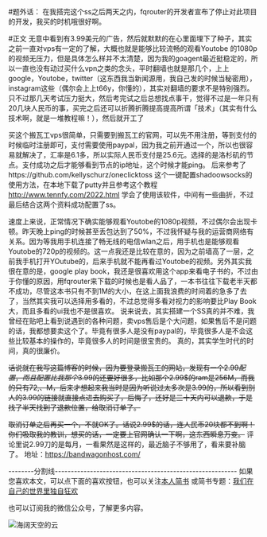 #题外话：
在我搭完这个ss之后两天之内，fqrouter的开发者宣布了停止对此项目的开发，我买的时机哦很好啊。

#正文
无意中看到有3.99美元的广告，然后就默默的在心里面埋下了种子，其实之前一直对vps有一定的了解，大概也就是能够比较流畅的观看Youtobe 的1080p的视频无压力，但是具体怎么样并不太清楚，因为我的goagent最近挺稳定的，所以一直也没有动过买什么vpn之类的念头，平时翻墙也就是那几个，上上google，Youtobe，twitter（这东西我当新闻源用，我自己发的时候当秘密用），instagram这些（偶尔会上上t66y，你懂的），其实对翻墙的要求不是特别强烈。只不过那几天考试压力挺大，然后考完试之后总想找点事干，觉得不过是一年只有20几块人民币的事，买完之后还可以折腾折腾提高提高所谓「技术」（其实有什么技术啊，就是一堆教程嘛！），然后就开工了

买这个搬瓦工vps很简单，只需要到搬瓦工的官网，可以先不用注册，等到支付的时候临时注册即可，支付需要使用paypal，因为我之前开通过一个，所以也很容易就解决了，汇率是6.1多，所以实际人民币支付是25.6元。选择的是洛杉矶的节点。支付成功之后才能够看到节点的ip地址，这个时候才能ping。
后来参考了https://github.com/kellyschurz/oneclicktoss  这个一键配置shadoowsocks的使用方法，在本地下载了putty并且参考这个教程 http://www.tennfy.com/2022.html 学会了使用该软件，中间有一些曲折，不过最后结合这两个资料成功配置了ss。

速度上来说，正常情况下确实能够观看Youtobe的1080p视频，不过偶尔会出现卡顿。昨天晚上ping的时候甚至丢包达到了50%，不过我怀疑与我的运营商网络有关系。因为等我用手机连接了畅无线的电信wlan之后，用手机也是能够观看Youtobe的720p的视频的。这一点我还是比较在意的，因为之前墙高了一层，之前我手机打开YOutube的，后来手机就不能再看过Youtobe的视频。另外其实我很在意的是，google play book，我还是很喜欢用这个app来看电子书的，不过由于你懂的原因，用fqrouter来下载的时候也是看人品了，一本书往往下载老半天都不成功，尽管这本书只有不到1M的大小，在这上面我浪费的时间着的急多了去了，当然其实我可以选择用多看的，不过总觉得多看对视力的影响要比Play Book大，而且多看的ui我也不是很喜欢。
说来说去，其实搭建一个SS真的并不难，我曾经在贴吧上看到说遇到的各种问题，卖vps售后是个大问题，如果售后不是问题的话，我都想要卖这个了。毕竟有很多人是没有paypal的，毕竟很多人是不会这些比较基本的操作的，毕竟很多人的时间是很宝贵的。
真的，其实学生时代的时间，真的很廉价。

~~话说就在我写这篇博客的时候，因为要登录搬瓦工的网站，发现有一个2.99$配置，而且配置比我那个3.99$的还要好很多，比如那个2.99$的ram是256M，而我的只有72,、M，后来才想起来我当时是因为听说过太多次是3.99的，所以看到别人的3.99的链接就直接点进去购买了，后悔了，还好是三十天内可以退款，于是找了半天找到了退款位置，给取消订单了。~~

~~取消订单之后再买一个，不就OK了。话说2.99$的话，连人民币20块都不到啊！~~
~~你们吸取我的教训，想买的话，一定要上官网确认一下啊，这东西瞬息万变。~~
评论里说2.99刀的是每月，一看果然是这样的，最近脑子不够用了，看来要补脑了。
地址：https://bandwagonhost.com/



--------分割线---------------------------------------------------------
如果您喜欢本文，可以点下面的喜欢按钮，也可以关注[本人简书](http://www.jianshu.com/users/1c26e9e36267/latest_articles)
或简书专题：[我们在自己的世界里独自狂欢](http://www.jianshu.com/collection/7b424559990a)

也可以订阅我的微信公众号，了解更多内容。

![海阔天空的云](http://upload-images.jianshu.io/upload_images/48180-a0c932d9584e9684.jpg?imageMogr2/auto-orient/strip%7CimageView2/2/w/1240)
